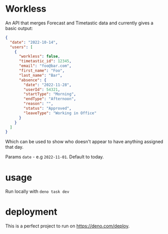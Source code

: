 # Workless

An API that merges Forecast and Timetastic data and currently gives a basic
output:

```json
{
  "date": "2022-10-14",
  "users": [
    {
      "workless": false,
      "timetastic_id": 12345,
      "email": "foo@bar.com",
      "first_name": "Foo",
      "last_name": "Bar",
      "absence": {
        "date": "2022-11-28",
        "userId": 54321,
        "startType": "Morning",
        "endType": "Afternoon",
        "reason": "",
        "status": "Approved",
        "leaveType": "Working in Office"
      }
    }
  ]
}
```

Which can be used to show who doesn't appear to have anything assigned that day.

Params `date` - e.g `2022-11-01`. Default to today.

# usage

Run locally with `deno task dev`

# deployment

This is a perfect project to run on https://deno.com/deploy.
